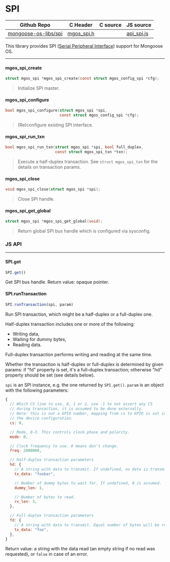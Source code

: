 # SPI
| Github Repo | C Header | C source  | JS source |
| ----------- | -------- | --------  | ----------------- |
| [mongoose-os-libs/spi](https://github.com/mongoose-os-libs/spi) | [mgos_spi.h](https://github.com/mongoose-os-libs/spi/blob/master/include/mgos_spi.h) | &nbsp;  | [api_spi.js](https://github.com/mongoose-os-libs/spi/blob/master/mjs_fs/api_spi.js)         |

This library provides SPI ([Serial Peripheral Interface](https://en.wikipedia.org/wiki/Serial_Peripheral_Interface)) support for Mongoose OS.


 ----- 
#### mgos_spi_create

```c
struct mgos_spi *mgos_spi_create(const struct mgos_config_spi *cfg);
```
>  Initialize SPI master. 
#### mgos_spi_configure

```c
bool mgos_spi_configure(struct mgos_spi *spi,
                        const struct mgos_config_spi *cfg);
```
>  (Re)configure existing SPI interface. 
#### mgos_spi_run_txn

```c
bool mgos_spi_run_txn(struct mgos_spi *spi, bool full_duplex,
                      const struct mgos_spi_txn *txn);
```
> 
> Execute a half-duplex transaction. See `struct mgos_spi_txn` for the details
> on transaction params.
>  
#### mgos_spi_close

```c
void mgos_spi_close(struct mgos_spi *spi);
```
>  Close SPI handle. 
#### mgos_spi_get_global

```c
struct mgos_spi *mgos_spi_get_global(void);
```
>  Return global SPI bus handle which is configured via sysconfig. 

### JS API

 --- 
#### SPI.get

```javascript
SPI.get()
```
Get SPI bus handle. Return value: opaque pointer.
#### SPI.runTransaction

```javascript
SPI.runTransaction(spi, param)
```
Run SPI transaction, which might be a half-duplex or a full-duplex one.

Half-duplex transaction includes one or more of the following:
- Writing data,
- Waiting for dummy bytes,
- Reading data.

Full-duplex transaction performs writing and reading at the same time.

Whether the transaction is half-duplex or full-duplex is determined by
given params: if "fd" property is set, it's a full-duplex transaction;
otherwise "hd" property should be set (see details below).

`spi` is an SPI instance, e.g. the one returned by `SPI.get()`.
`param` is an object with the following parameters:

```javascript
{
  // Which CS line to use, 0, 1 or 2. use -1 to not assert any CS
  // during transaction, it is assumed to be done externally.
  // Note: this is not a GPIO number, mapping from cs to GPIO is set in
  // the device configuration.
  cs: 0,

  // Mode, 0-3. This controls clock phase and polarity.
  mode: 0,

  // Clock frequency to use. 0 means don't change.
  freq: 2000000,

  // Half-duplex transaction parameters
  hd: {
    // A string with data to transmit. If undefined, no data is transmitted.
    tx_data: "foobar",

    // Number of dummy bytes to wait for. If undefined, 0 is assumed.
    dummy_len: 1,

    // Number of bytes to read.
    rx_len: 3,
  },

  // Full-duplex transaction parameters
  fd: {
    // A string with data to transmit. Equal number of bytes will be read.
    tx_data: "foo",
  },
}
```

Return value: a string with the data read (an empty string if no read was
requested), or `false` in case of an error.
